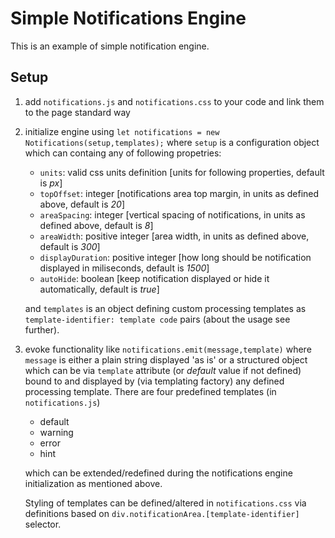 # Simple Notifications Engine

This is an example of simple notification engine.

## Setup

1. add `notifications.js` and `notifications.css` to your code and link them to the page standard way
2. initialize engine using `let notifications = new Notifications(setup,templates);` where `setup` is a configuration object which can containg any of following propetries:
    - `units`: valid css units definition [units for following properties, default is _px_]
    - `topOffset`: integer [notifications area top margin, in units as defined above, default is _20_]
    - `areaSpacing`: integer [vertical spacing of notifications, in units as defined above, default is _8_]
    - `areaWidth`: positive integer [area width, in units as defined above, default is _300_]
    - `displayDuration`: positive integer [how long should be notification displayed in miliseconds, default is _1500_]
    - `autoHide`: boolean [keep notification displayed or hide it automatically, default is _true_]

    and `templates` is an object defining custom processing templates as `template-identifier: template code` pairs (about the usage see further).

3. evoke functionality like `notifications.emit(message,template)` where `message` is either a plain string displayed 'as is' or a structured object which can be via `template` attribute (or _default_ value if not defined) bound to and displayed by (via templating factory) any defined processing template. There are four predefined templates (in `notifications.js`)
    - default
    - warning
    - error
    - hint

    which can be extended/redefined during the notifications engine initialization as mentioned above.

    Styling of templates can be defined/altered in `notifications.css` via definitions based on  `div.notificationArea.[template-identifier]` selector.
